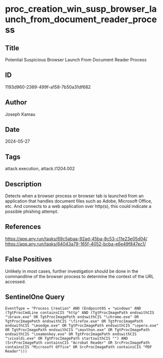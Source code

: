 # proc_creation_win_susp_browser_launch_from_document_reader_process

## Title
Potential Suspicious Browser Launch From Document Reader Process

## ID
1193d960-2369-499f-a158-7b50a31df682

## Author
Joseph Kamau

## Date
2024-05-27

## Tags
attack.execution, attack.t1204.002

## Description
Detects when a browser process or browser tab is launched from an application that handles document files such as Adobe, Microsoft Office, etc. And connects to a web application over http(s), this could indicate a possible phishing attempt.


## References
https://app.any.run/tasks/69c5abaa-92ad-45ba-8c53-c11e23e05d04/
https://app.any.run/tasks/64043a79-165f-4052-bcba-e6e49f847ec1/

## False Positives
Unlikely in most cases, further investigation should be done in the commandline of the browser process to determine the context of the URL accessed.

## SentinelOne Query
```
EventType = "Process Creation" AND (EndpointOS = "windows" AND (TgtProcCmdLine containsCIS "http" AND (TgtProcImagePath endswithCIS "\brave.exe" OR TgtProcImagePath endswithCIS "\chrome.exe" OR TgtProcImagePath endswithCIS "\firefox.exe" OR TgtProcImagePath endswithCIS "\msedge.exe" OR TgtProcImagePath endswithCIS "\opera.exe" OR TgtProcImagePath endswithCIS "\maxthon.exe" OR TgtProcImagePath endswithCIS "\seamonkey.exe" OR TgtProcImagePath endswithCIS "\vivaldi.exe" OR TgtProcImagePath startswithCIS "") AND (SrcProcImagePath containsCIS "Acrobat Reader" OR SrcProcImagePath containsCIS "Microsoft Office" OR SrcProcImagePath containsCIS "PDF Reader")))

```